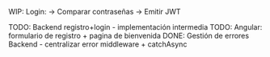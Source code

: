 WIP: Login: -> Comparar contraseñas -> Emitir JWT

TODO: Backend registro+login - implementación intermedia
TODO: Angular: formulario de registro + pagina de bienvenida
DONE: Gestión de errores Backend - centralizar error middleware + catchAsync
